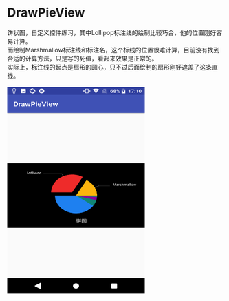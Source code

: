 # DrawPieView
饼状图，自定义控件练习，其中Lollipop标注线的绘制比较巧合，他的位置刚好容易计算。<br/>
而绘制Marshmallow标注线和标注名，这个标线的位置很难计算，目前没有找到合适的计算方法，只是写的死值，看起来效果是正常的。<br/>
实际上，标注线的起点是扇形的圆心，只不过后面绘制的扇形刚好遮盖了这条直线。<br/>
<br/>
<img src="https://raw.githubusercontent.com/xqgdmg/DrawPieView/master/img/Screenshot_20180614-171035.png" width="320" height="480" alt="图片描述文字"/>

